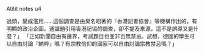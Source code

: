 Atitit notes u4

過頭，變成濫用……這個調查是由臭名昭著的『香港記者協會』等機構作出的，有明顯的政治企圖。通識題引用香港記協的調查，卻不提及來源，這不是誤導又是什麼？」
「正如新聞自由有邊界，考試題目也並非百無禁忌。試想，德國的學生可以自由討論『納粹』嗎？有宗教信仰的國家可以自由討論宗教禁忌嗎？」

